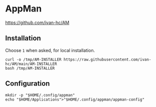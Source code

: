 # AppMan

https://github.com/ivan-hc/AM

## Installation

Choose `1` when asked, for local installation.

```shell:terminal
curl -o /tmp/AM-INSTALLER https://raw.githubusercontent.com/ivan-hc/AM/main/AM-INSTALLER
bash /tmp/AM-INSTALLER
```

## Configuration

```shell:terminal
mkdir -p "$HOME/.config/appman"
echo "$HOME/Applications">"$HOME/.config/appman/appman-config"
```
